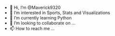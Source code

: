 - 👋 Hi, I’m @Maverick9320
- 👀 I’m interested in Sports, Stats and Visualizations
- 🌱 I’m currently learning Python
- 💞️ I’m looking to collaborate on ...
- 📫 How to reach me ...

<!---
Maverick9320/Maverick9320 is a ✨ special ✨ repository because its `README.md` (this file) appears on your GitHub profile.
You can click the Preview link to take a look at your changes.
--->
